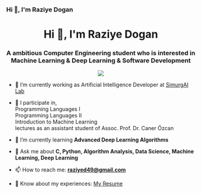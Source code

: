 ### Hi 👋, I'm Raziye Dogan
<h1 align="center">Hi 👋, I'm Raziye Dogan</h1>
<h3 align="center">A ambitious Computer Engineering student who is interested in Machine Learning & Deep Learning & Software Development</h3>
<p align="center">
  <img src="https://miro.medium.com/max/1400/1*beEP_5lN03hjXa-7qu6bBw.gif">
</p>

- 🔭 I’m currently working as Artificial Intelligence Developer at [SimurgAI Lab](https://www.simurgai.com/) 
      
- 🔭 I participate in,<br>
      Programming Languages I <br>
      Programming Languages II <br>
      Introduction to Machine Learning <br>
      lectures as an assistant student of Assoc. Prof. Dr. Caner Özcan

- 🌱 I’m currently learning **Advanced Deep Learning Algorithms**
- 💬 Ask me about **C, Python, Algorithm Analysis, Data Science, Machine Learning, Deep Learning**
- 📫 How to reach me: **raziyed49@gmail.com**
- 📄 Know about my experiences: [My Resume](https://drive.google.com/file/d/19zq2hIPH87Uzy_CyqUOYDRhSfTCCzb43/view?usp=sharing)

